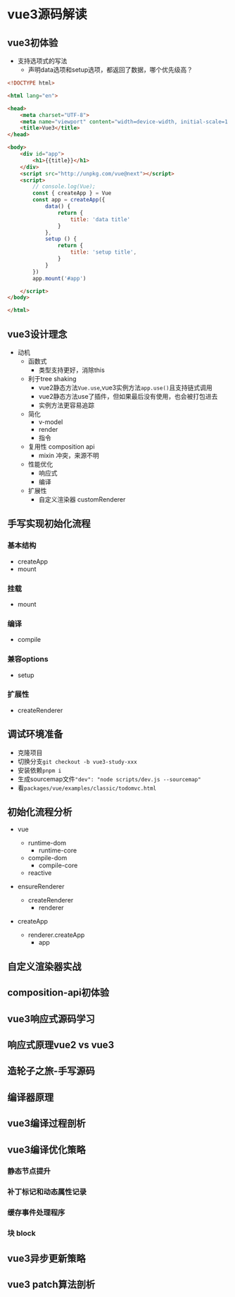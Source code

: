 # vue3源码解读

## vue3初体验

- 支持选项式的写法
  - 声明data选项和setup选项，都返回了数据，哪个优先级高？

```html
<!DOCTYPE html>

<html lang="en">

<head>
    <meta charset="UTF-8">
    <meta name="viewport" content="width=device-width, initial-scale=1.0">
    <title>Vue3</title>
</head>

<body>
    <div id="app">
        <h1>{{title}}</h1>
    </div>
    <script src="http://unpkg.com/vue@next"></script>
    <script>
        // console.log(Vue);
        const { createApp } = Vue
        const app = createApp({
            data() {
                return {
                    title: 'data title'
                }
            },
            setup () {
                return {
                    title: 'setup title',
                }
            }
        })
        app.mount('#app')

    </script>
</body>

</html>
```
  
## vue3设计理念

- 动机
  - 函数式
    - 类型支持更好，消除this
  - 利于tree shaking
    - vue2静态方法`Vue.use`,vue3实例方法`app.use()`且支持链式调用
    - vue2静态方法use了插件，但如果最后没有使用，也会被打包进去
    - 实例方法更容易追踪
  - 简化
    - v-model
    - render
    - 指令
  - 复用性 composition api  
    - mixin 冲突，来源不明
  - 性能优化
    - 响应式
    - 编译
  - 扩展性
    - 自定义渲染器 customRenderer  

## 手写实现初始化流程

### 基本结构

- createApp
- mount

### 挂载

- mount

### 编译

- compile

### 兼容options

- setup

### 扩展性

- createRenderer

## 调试环境准备

- 克隆项目
- 切换分支`git checkout -b vue3-study-xxx`
- 安装依赖`pnpm i`
- 生成sourcemap文件`"dev": "node scripts/dev.js --sourcemap"`
- 看`packages/vue/examples/classic/todomvc.html`

## 初始化流程分析

- vue
  - runtime-dom
    - runtime-core
  - compile-dom
    - compile-core
  - reactive

- ensureRenderer
  - createRenderer
    - renderer

- createApp
  - renderer.createApp
    - app

## 自定义渲染器实战

## composition-api初体验

## vue3响应式源码学习

## 响应式原理vue2 vs vue3

## 造轮子之旅-手写源码

## 编译器原理

## vue3编译过程剖析

## vue3编译优化策略

### 静态节点提升

### 补丁标记和动态属性记录

### 缓存事件处理程序

### 块 block

## vue3异步更新策略

## vue3 patch算法剖析
